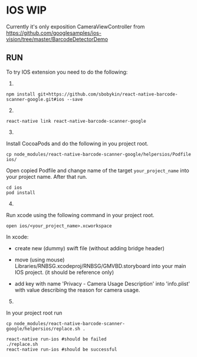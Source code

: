# IOS WIP
Currently it's only exposition CameraViewController from
<https://github.com/googlesamples/ios-vision/tree/master/BarcodeDetectorDemo>

## RUN
To try IOS extension you need to do the following:

1.
```
npm install git+https://github.com/sbobykin/react-native-barcode-scanner-google.git#ios --save
```

2.
```
react-native link react-native-barcode-scanner-google
```

3.
Install CocoaPods and do the following in you project root.

```
cp node_modules/react-native-barcode-scanner-google/helpersios/Podfile ios/
```

Open copied Podfile and change name of the target `your_project_name` into your project name.
After that run.

```
cd ios
pod install
```

4.
Run xcode using the following command in your project root.
```
open ios/<your_project_name>.xcworkspace
```

In xcode:

* create new (dummy) swift file (without adding bridge header)

* move (using mouse) Libraries/RNBSG.xcodeproj/RNBSG/GMVBD.storyboard into your main IOS project.
(it should be reference only) 

* add key with name 'Privacy - Camera Usage Description' into 'info.plist' with value describing the reason for camera usage.

5.
In your project root run

```
cp node_modules/react-native-barcode-scanner-google/helpersios/replace.sh .

react-native run-ios #should be failed
./replace.sh
react-native run-ios #should be successful
```
